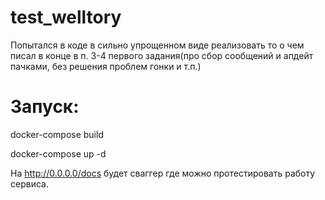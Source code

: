 # test_welltory

Попытался в коде в сильно упрощенном виде реализовать то о чем писал в конце в п. 3-4 первого задания(про сбор сообщений
и апдейт пачками, без решения проблем гонки и т.п.)

# Запуск:

docker-compose build

docker-compose up -d

На http://0.0.0.0/docs будет сваггер где можно протестировать работу сервиса.
